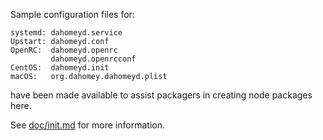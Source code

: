 Sample configuration files for:
```
systemd: dahomeyd.service
Upstart: dahomeyd.conf
OpenRC:  dahomeyd.openrc
         dahomeyd.openrcconf
CentOS:  dahomeyd.init
macOS:   org.dahomey.dahomeyd.plist
```
have been made available to assist packagers in creating node packages here.

See [doc/init.md](../../doc/init.md) for more information.

